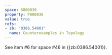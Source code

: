 ```yaml
---
space: S000039
property: P000036
value: true
refs:
- zb: "0386.54001"
  name: Counterexamples in Topology
---
```


See item #6 for space #46 in {{zb:0386.54001}}.
